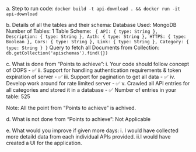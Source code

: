 a. Step to run code:
    ```
      docker build -t api-download . && docker run -it api-download
    ```

b. Details of all the tables and their schema: 
    Database Used: MongoDB
    Number of Tables: 1
    Table Scheme: 
            ``` 
                {
                    API: {
                        type: String
                    },
                    Description: {
                        type: String
                    },
                    Auth: {
                        type: String
                    },
                    HTTPS: {
                        type: Boolean
                    },
                    Cors: {
                         type: String
                    },
                    Link: {
                         type: String
                    },
                    Category: {
                        type: String
                    }
                 }
            ```
    Query to fetch all Documents from Collection:
    ``` 
     db.getCollection('apischemas').find({}) 
    ```

c. What is done from “Points to achieve”: 
    i. Your code should follow concept of OOPS - ✅
    ii. Support for handling authentication requirements & token expiration of server - ✅
    iii. Support for pagination to get all data - ✅
    iv. Develop work around for rate limited server - ✅
    v. Crawled all API entries for all categories and stored it in a database - ✅
   Number of entries in your table: 525

   Note: All the point from “Points to achieve” is achived.

d. What is not done from “Points to achieve”: Not Applicable

e. What would you improve if given more days: 
    i. I would have collected more detaild data from each individual APIs provided.
    ii.I would have created a UI for the application. 


